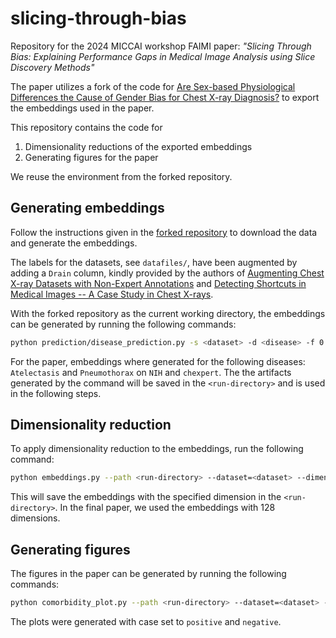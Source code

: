 # slicing-through-bias

Repository for the 2024 MICCAI workshop FAIMI paper: *"Slicing Through Bias: Explaining Performance Gaps in Medical Image Analysis using Slice Discovery Methods"*

The paper utilizes a fork of the code for [Are Sex-based Physiological Differences the Cause of Gender Bias for Chest X-ray Diagnosis?](https://arxiv.org/abs/2308.05129) to export the embeddings used in the paper.

This repository contains the code for
1. Dimensionality reductions of the exported embeddings
2. Generating figures for the paper

We reuse the environment from the forked repository.

## Generating embeddings

Follow the instructions given in the [forked repository](https://github.com/volesen/detecting_causes_of_gender_bias_chest_xrays) to download the data and generate the embeddings.

The labels for the datasets, see `datafiles/`, have been augmented by adding a `Drain` column, kindly provided by the authors of [Augmenting Chest X-ray Datasets with Non-Expert Annotations](https://arxiv.org/pdf/2309.02244) and [Detecting Shortcuts in Medical Images -- A Case Study in Chest X-rays](https://arxiv.org/abs/2211.04279).

With the forked repository as the current working directory, the embeddings can be generated by running the following commands:

```bash
python prediction/disease_prediction.py -s <dataset> -d <disease> -f 0 50 100 -n 1 -r 0-10 -p <img-dir> --run_dir <run-directory>
```

For the paper, embeddings where generated for the following diseases: `Atelectasis` and `Pneumothorax` on `NIH` and `chexpert`.
The the artifacts generated by the command will be saved in the `<run-directory>` and is used in the following steps.

## Dimensionality reduction

To apply dimensionality reduction to the embeddings, run the following command:

```bash
python embeddings.py --path <run-directory> --dataset=<dataset> --dimension <embedding-dimension>
```

This will save the embeddings with the specified dimension in the `<run-directory>`.
In the final paper, we used the embeddings with 128 dimensions.

## Generating figures

The figures in the paper can be generated by running the following commands:

```bash
python comorbidity_plot.py --path <run-directory> --dataset=<dataset> --disease=<disease> --case=<case> --output=<output-directory>
```

The plots were generated with case set to `positive` and `negative`.
